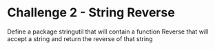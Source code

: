 # Challenge 2 - String Reverse

Define a package stringutil that will contain a function Reverse that will accept a string and return the reverse of that string 